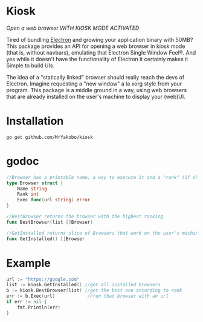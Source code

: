 # Kiosk
*Open a web browser WITH KIOSK MODE ACTIVATED*

Tired of bundling [Electron](https://github.com/electron/electron) and growing your application binary with 50MB? This package provides an API for opening a web browser in kiosk mode (that is, without navbars), emulating that Electron Single Window Feel®. And yes while it doesn't have the functionality of Electron it certainly makes it Simple to build UIs.

The idea of a "statically linked" browser should really reach the devs of Electron. Imagine requesting a "new window" a la xorg style from your program. This package is a middle ground in a way, using web browsers that are already installed on the user's machine to display your (web)UI.

# Installation

`go get github.com/MrYakobo/kiosk`

# godoc
```go
//Browser has a printable name, a way to execute it and a "rank" (if chrome and ie are both installed, choose chrome instead of ie because of better support for kiosk mode and other features). Lower rank is better
type Browser struct {
    Name string
    Rank int
    Exec func(url string) error
}

//BestBrowser returns the browser with the highest ranking
func BestBrowser(list []Browser)

//GetInstalled returns slice of Browsers that work on the user's machine, or nil if unknown OS is running
func GetInstalled() []Browser
```

# Example

```go
url := "https://google.com"
list := kiosk.GetInstalled() //get all installed browsers
b := kiosk.BestBrowser(list) //get the best one according to rank
err := b.Exec(url)            //run that browser with an url
if err != nil {
    fmt.Println(err)
}
```